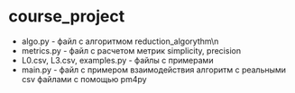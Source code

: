 # course_project
- algo.py - файл с алгоритмом reduction_algorythm\n
- metrics.py - файл с расчетом метрик simplicity, precision
- L0.csv, L3.csv, examples.py - файлы с примерами
- main.py - файл с примером взаимодействия алгоритм с реальными csv файлами с помощью pm4py

